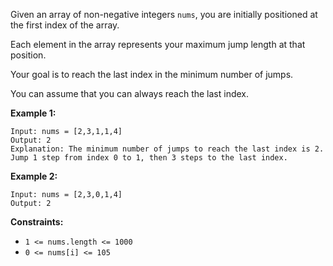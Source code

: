 Given an array of non-negative integers `nums`, you are initially positioned
at the first index of the array.

Each element in the array represents your maximum jump length at that
position.

Your goal is to reach the last index in the minimum number of jumps.

You can assume that you can always reach the last index.



**Example 1:**

    
    
    Input: nums = [2,3,1,1,4]
    Output: 2
    Explanation: The minimum number of jumps to reach the last index is 2. Jump 1 step from index 0 to 1, then 3 steps to the last index.
    

**Example 2:**

    
    
    Input: nums = [2,3,0,1,4]
    Output: 2
    



**Constraints:**

  * `1 <= nums.length <= 1000`
  * `0 <= nums[i] <= 105`

